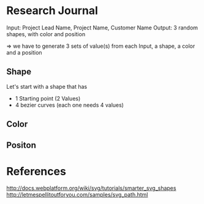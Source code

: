 # Research Journal

Input: Project Lead Name, Project Name, Customer Name
Output: 3 random shapes, with color and position

=> we have to generate 3 sets of value(s) from each Input, a shape, a
color and a position


## Shape

Let's start with a shape that has
  - 1 Starting point (2 Values)
  - 4 bezier curves (each one needs 4 values) 

## Color

## Positon


# References

http://docs.webplatform.org/wiki/svg/tutorials/smarter_svg_shapes
http://letmespellitoutforyou.com/samples/svg_path.html


